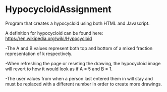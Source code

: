 # HypocycloidAssignment
Program that creates a hypocycloid using both HTML and Javascript.

A definition for hypocycloid can be found here: https://en.wikipedia.org/wiki/Hypocycloid



-The A and B values represent both top and bottom of a mixed fraction representation of k respectively.

-When refreshing the page or reseting the drawing, the hypocycloid image will revert to how it would look as if A = 5 and B = 1. 

-The user values from when a person last entered them in will stay and must be replaced with a different number in order to create more drawings.
